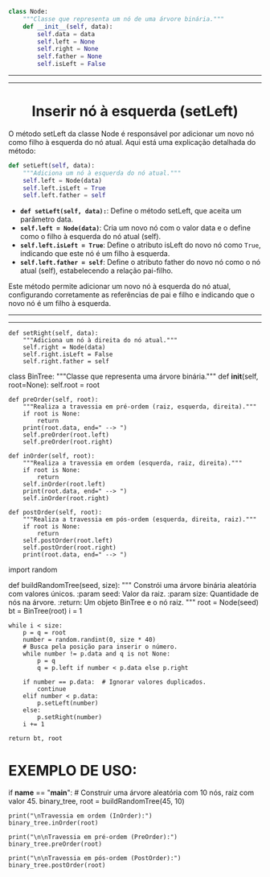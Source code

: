 
```python
class Node:
    """Classe que representa um nó de uma árvore binária."""
    def __init__(self, data):
        self.data = data
        self.left = None
        self.right = None
        self.father = None
        self.isLeft = False

```

---
---
# <center>**Inserir nó à esquerda (setLeft)**


O método setLeft da classe Node é responsável por adicionar um novo nó como filho à esquerda do nó atual. Aqui está uma explicação detalhada do método:

```python
def setLeft(self, data):
    """Adiciona um nó à esquerda do nó atual."""
    self.left = Node(data)
    self.left.isLeft = True
    self.left.father = self
```

- **`def setLeft(self, data):`**: Define o método setLeft, que aceita um parâmetro data.
- **`self.left = Node(data)`**: Cria um novo nó com o valor data e o define como o filho à esquerda do nó atual (self).
- **`self.left.isLeft = True`**: Define o atributo isLeft do novo nó como `True`, indicando que este nó é um filho à esquerda.
- **`self.left.father = self`**: Define o atributo father do novo nó como o nó atual (self), estabelecendo a relação pai-filho.

Este método permite adicionar um novo nó à esquerda do nó atual, configurando corretamente as referências de pai e filho e indicando que o novo nó é um filho à esquerda.

---
---

    def setRight(self, data):
        """Adiciona um nó à direita do nó atual."""
        self.right = Node(data)
        self.right.isLeft = False
        self.right.father = self




class BinTree:
    """Classe que representa uma árvore binária."""
    def __init__(self, root=None):
        self.root = root

    def preOrder(self, root):
        """Realiza a travessia em pré-ordem (raiz, esquerda, direita)."""
        if root is None:
            return
        print(root.data, end=" --> ")
        self.preOrder(root.left)
        self.preOrder(root.right)

    def inOrder(self, root):
        """Realiza a travessia em ordem (esquerda, raiz, direita)."""
        if root is None:
            return
        self.inOrder(root.left)
        print(root.data, end=" --> ")
        self.inOrder(root.right)

    def postOrder(self, root):
        """Realiza a travessia em pós-ordem (esquerda, direita, raiz)."""
        if root is None:
            return
        self.postOrder(root.left)
        self.postOrder(root.right)
        print(root.data, end=" --> ")


import random

def buildRandomTree(seed, size):
    """
    Constrói uma árvore binária aleatória com valores únicos.
    :param seed: Valor da raiz.
    :param size: Quantidade de nós na árvore.
    :return: Um objeto BinTree e o nó raiz.
    """
    root = Node(seed)
    bt = BinTree(root)
    i = 1

    while i < size:
        p = q = root
        number = random.randint(0, size * 40)
        # Busca pela posição para inserir o número.
        while number != p.data and q is not None:
            p = q
            q = p.left if number < p.data else p.right

        if number == p.data:  # Ignorar valores duplicados.
            continue
        elif number < p.data:
            p.setLeft(number)
        else:
            p.setRight(number)
        i += 1

    return bt, root


# EXEMPLO DE USO:
if __name__ == "__main__":
    # Construir uma árvore aleatória com 10 nós, raiz com valor 45.
    binary_tree, root = buildRandomTree(45, 10)

    print("\nTravessia em ordem (InOrder):")
    binary_tree.inOrder(root)

    print("\n\nTravessia em pré-ordem (PreOrder):")
    binary_tree.preOrder(root)

    print("\n\nTravessia em pós-ordem (PostOrder):")
    binary_tree.postOrder(root)
